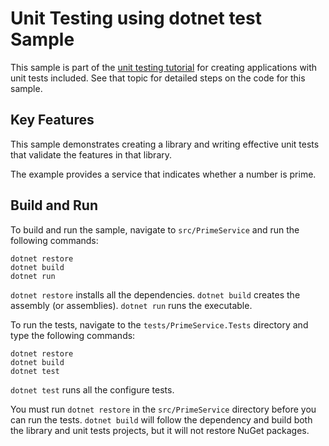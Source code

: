 Unit Testing using dotnet test Sample
================

This sample is part of the [unit testing tutorial](https://docs.microsoft.com/dotnet/articles/core/testing/unit-testing-with-dotnet-test)
for creating applications with unit tests included. See that topic for detailed steps on the code
for this sample.

Key Features
------------

This sample demonstrates creating a library and writing effective unit tests that validate the features in that library. 

The example provides a service that indicates whether a number is prime.

Build and Run
-------------

To build and run the sample, navigate to `src/PrimeService` and run the following commands:

```
dotnet restore
dotnet build
dotnet run
```

`dotnet restore` installs all the dependencies.
`dotnet build` creates the assembly (or assemblies).
`dotnet run` runs the executable. 

To run the tests, navigate to the `tests/PrimeService.Tests` directory and type the following commands:

```
dotnet restore
dotnet build
dotnet test
```

`dotnet test` runs all the configure tests.

You must run `dotnet restore` in the `src/PrimeService` directory before you can run
the tests. `dotnet build` will follow the dependency and build both the library and unit
tests projects, but it will not restore NuGet packages.
